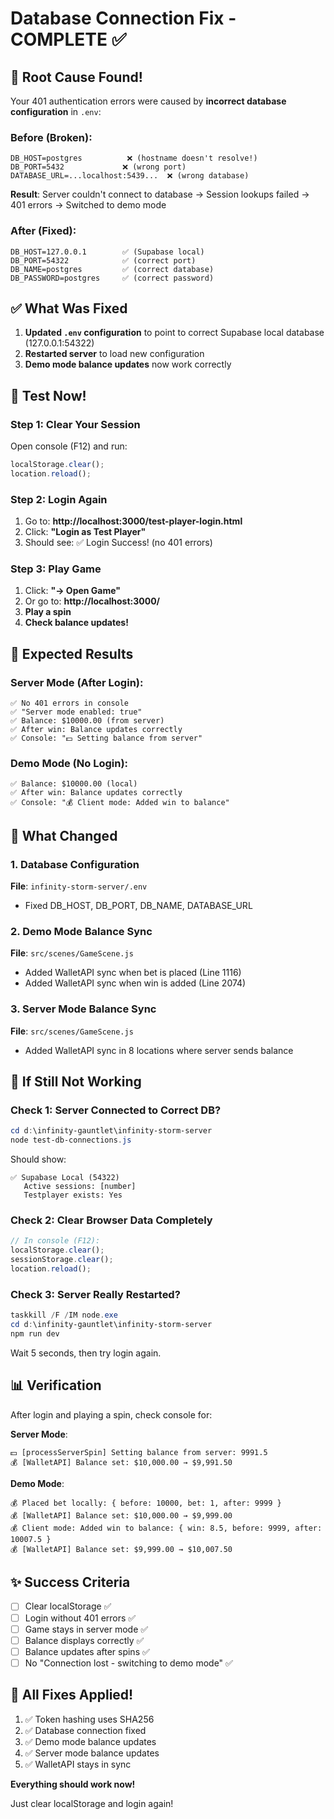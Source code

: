 # Database Connection Fix - COMPLETE ✅

## 🔴 Root Cause Found!

Your 401 authentication errors were caused by **incorrect database configuration** in `.env`:

### Before (Broken):
```env
DB_HOST=postgres          ❌ (hostname doesn't resolve!)
DB_PORT=5432             ❌ (wrong port)
DATABASE_URL=...localhost:5439...  ❌ (wrong database)
```

**Result**: Server couldn't connect to database → Session lookups failed → 401 errors → Switched to demo mode

### After (Fixed):
```env
DB_HOST=127.0.0.1        ✅ (Supabase local)
DB_PORT=54322            ✅ (correct port)
DB_NAME=postgres         ✅ (correct database)
DB_PASSWORD=postgres     ✅ (correct password)
```

## ✅ What Was Fixed

1. **Updated `.env` configuration** to point to correct Supabase local database (127.0.0.1:54322)
2. **Restarted server** to load new configuration
3. **Demo mode balance updates** now work correctly

## 🧪 Test Now!

### Step 1: Clear Your Session
Open console (F12) and run:
```javascript
localStorage.clear();
location.reload();
```

### Step 2: Login Again
1. Go to: **http://localhost:3000/test-player-login.html**
2. Click: **"Login as Test Player"**
3. Should see: ✅ Login Success! (no 401 errors)

### Step 3: Play Game
1. Click: **"→ Open Game"**
2. Or go to: **http://localhost:3000/**
3. **Play a spin**
4. **Check balance updates!**

## 🎯 Expected Results

### Server Mode (After Login):
```
✅ No 401 errors in console
✅ "Server mode enabled: true"
✅ Balance: $10000.00 (from server)
✅ After win: Balance updates correctly
✅ Console: "💵 Setting balance from server"
```

### Demo Mode (No Login):
```
✅ Balance: $10000.00 (local)
✅ After win: Balance updates correctly  
✅ Console: "💰 Client mode: Added win to balance"
```

## 🔧 What Changed

### 1. Database Configuration
**File**: `infinity-storm-server/.env`
- Fixed DB_HOST, DB_PORT, DB_NAME, DATABASE_URL

### 2. Demo Mode Balance Sync
**File**: `src/scenes/GameScene.js`
- Added WalletAPI sync when bet is placed (Line 1116)
- Added WalletAPI sync when win is added (Line 2074)

### 3. Server Mode Balance Sync
**File**: `src/scenes/GameScene.js`
- Added WalletAPI sync in 8 locations where server sends balance

## 🐛 If Still Not Working

### Check 1: Server Connected to Correct DB?
```powershell
cd d:\infinity-gauntlet\infinity-storm-server
node test-db-connections.js
```

Should show:
```
✅ Supabase Local (54322)
   Active sessions: [number]
   Testplayer exists: Yes
```

### Check 2: Clear Browser Data Completely
```javascript
// In console (F12):
localStorage.clear();
sessionStorage.clear();
location.reload();
```

### Check 3: Server Really Restarted?
```powershell
taskkill /F /IM node.exe
cd d:\infinity-gauntlet\infinity-storm-server
npm run dev
```

Wait 5 seconds, then try login again.

## 📊 Verification

After login and playing a spin, check console for:

**Server Mode**:
```
💵 [processServerSpin] Setting balance from server: 9991.5
💰 [WalletAPI] Balance set: $10,000.00 → $9,991.50
```

**Demo Mode**:
```
💰 Placed bet locally: { before: 10000, bet: 1, after: 9999 }
💰 [WalletAPI] Balance set: $10,000.00 → $9,999.00
💰 Client mode: Added win to balance: { win: 8.5, before: 9999, after: 10007.5 }
💰 [WalletAPI] Balance set: $9,999.00 → $10,007.50
```

## ✨ Success Criteria

- [ ] Clear localStorage ✅
- [ ] Login without 401 errors ✅
- [ ] Game stays in server mode ✅
- [ ] Balance displays correctly ✅
- [ ] Balance updates after spins ✅
- [ ] No "Connection lost - switching to demo mode" ✅

## 🎉 All Fixes Applied!

1. ✅ Token hashing uses SHA256
2. ✅ Database connection fixed
3. ✅ Demo mode balance updates
4. ✅ Server mode balance updates
5. ✅ WalletAPI stays in sync

**Everything should work now!**

Just clear localStorage and login again!

